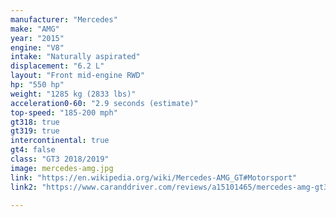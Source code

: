 ```yaml
---
manufacturer: "Mercedes"
make: "AMG"
year: "2015"
engine: "V8"
intake: "Naturally aspirated"
displacement: "6.2 L"
layout: "Front mid-engine RWD"
hp: "550 hp"
weight: "1285 kg (2833 lbs)"
acceleration0-60: "2.9 seconds (estimate)"
top-speed: "185-200 mph"
gt318: true
gt319: true
intercontinental: true
gt4: false
class: "GT3 2018/2019"
image: mercedes-amg.jpg
link: "https://en.wikipedia.org/wiki/Mercedes-AMG_GT#Motorsport"
link2: "https://www.caranddriver.com/reviews/a15101465/mercedes-amg-gt3-race-car-first-drive-review/"

---
```


